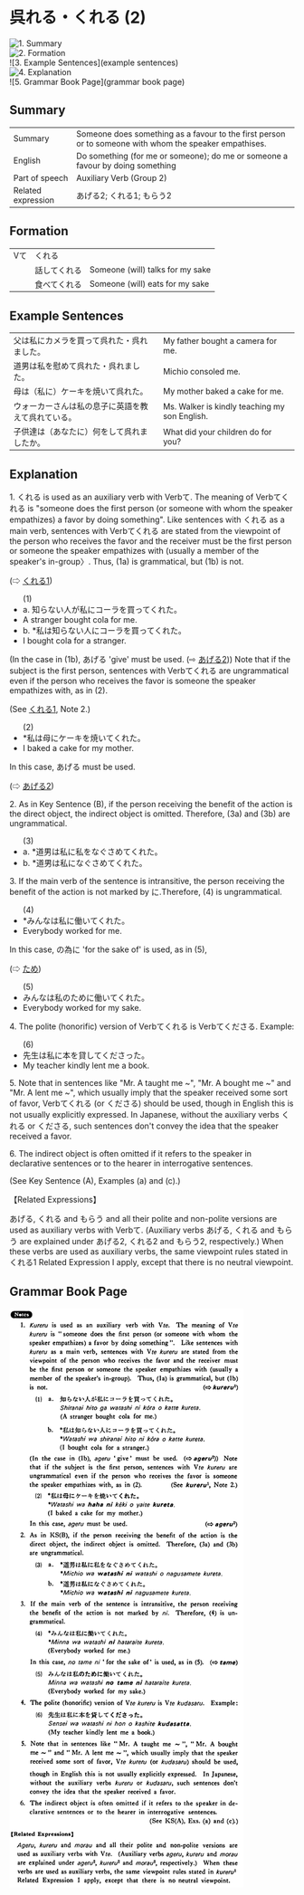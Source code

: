 # 呉れる・くれる (2)

![1. Summary](summary)<br>
![2. Formation](formation)<br>
![3. Example Sentences](example sentences)<br>
![4. Explanation](explanation)<br>
![5. Grammar Book Page](grammar book page)<br>


## Summary

<table><tr>   <td>Summary</td>   <td>Someone does something as a favour to the first person or to someone with whom the speaker empathises.</td></tr><tr>   <td>English</td>   <td>Do something (for me or someone); do me or someone a favour by doing something</td></tr><tr>   <td>Part of speech</td>   <td>Auxiliary Verb (Group 2)</td></tr><tr>   <td>Related expression</td>   <td>あげる2; くれる1; もらう2</td></tr></table>

## Formation

<table class="table"> <tbody><tr class="tr head"> <td class="td"><span class="bold"><span>Vて</span></span></td> <td class="td"><span class="concept">くれる</span> </td> <td class="td"><span>&nbsp;</span></td> </tr> <tr class="tr"> <td class="td"><span>&nbsp;</span></td> <td class="td"><span>話して<span class="concept">くれる</span></span> </td> <td class="td"><span>Someone (will) talks for my sake</span></td> </tr> <tr class="tr"> <td class="td"><span>&nbsp;</span></td> <td class="td"><span>食べて<span class="concept">くれる</span></span> </td> <td class="td"><span>Someone (will) eats for my sake</span></td> </tr></tbody></table>

## Example Sentences

<table><tr>   <td>父は私にカメラを買って呉れた・呉れました。</td>   <td>My father bought a camera for me.</td></tr><tr>   <td>道男は私を慰めて呉れた・呉れました。</td>   <td>Michio consoled me.</td></tr><tr>   <td>母は（私に）ケーキを焼いて呉れた。</td>   <td>My mother baked a cake for me.</td></tr><tr>   <td>ウォーカーさんは私の息子に英語を教えて呉れている。</td>   <td>Ms. Walker is kindly teaching my son English.</td></tr><tr>   <td>子供達は（あなたに）何をして呉れましたか。</td>   <td>What did your children do for you?</td></tr></table>

## Explanation

<p>1. <span class="cloze">くれる</span> is used as an auxiliary verb with Verbて. The meaning of Verbて<span class="cloze">くれる</span> is "someone does the first person (or someone with whom the speaker empathizes) a favor by doing something". Like sentences with <span class="cloze">くれる</span> as a main verb, sentences with Verbて<span class="cloze">くれる</span> are stated from the viewpoint of the person who receives the favor and the receiver must be the first person or someone the speaker empathizes with (usually a member of the speaker's in-group〉. Thus, (1a) is grammatical, but (1b) is not.</p>   <p>(⇨ <a href="#㊦ 呉れる・くれる (1)">くれる1</a>)</p>  <ul>(1)  <li>a. 知らない人が私にコーラを買って<span class="cloze">くれた</span>。</li> <li>A stranger bought cola for me.</li> <div class="divide"></div> <li>b. *私は知らない人にコーラを買って<span class="cloze">くれた</span>。</li> <li>I bought cola for a stranger.</li> </ul>  <p>(In the case in (1b), あげる 'give' must be used. (⇨ <a href="#㊦ あげる (2)">あげる2</a>)) Note that if the subject is the first person, sentences with Verbて<span class="cloze">くれる</span> are ungrammatical even if the person who receives the favor is someone the speaker empathizes with, as in (2). </p>  <p>(See <a href="#㊦ 呉れる・くれる (1)">くれる1<a/>, Note 2.)</p>  <ul>(2) <li>*私は母にケーキを焼いて<span class="cloze">くれた</span>。</li> <li>I baked a cake for my mother.</li> </ul>  <p>In this case, あげる must be used.</p>  <p>(⇨ <a href="#㊦ あげる (2)">あげる2</a>)</p>  <p>2. As in Key Sentence (B), if the person receiving the benefit of the action is the direct object, the indirect object is omitted. Therefore, (3a) and (3b) are ungrammatical.</p>  <ul>(3) <li>a. *道男は私に私をなぐさめて<span class="cloze">くれた</span>。</li> <div class="divide"></div> <li>b. *道男は私になぐさめて<span class="cloze">くれた</span>。</li> </ul>  <p>3. If the main verb of the sentence is intransitive, the person receiving the benefit of the action is not marked by に.Therefore, (4) is ungrammatical.</p>  <ul>(4)  <li>*みんなは私に働いて<span class="cloze">くれた</span>。</li> <li>Everybody worked for me.</li> </ul>  <p>In this case, の為に 'for the sake of' is used, as in (5), </p>  <p>(⇨ <a href="#㊦ 為(に)・ため(に)">ため</a>)</p>  <ul>(5) <li>みんなは私のために働いて<span class="cloze">くれた</span>。</li> <li>Everybody worked for my sake.</li> </ul>  <p>4. The polite (honorific) version of Verbて<span class="cloze">くれる</span> is Verbて<span class="cloze">くださる</span>. Example:</p>  <ul>(6) <li>先生は私に本を貸して<span class="cloze">くださった</span>。</li> <li>My teacher kindly lent me a book.</li> </ul>  <p>5. Note that in sentences like "Mr. A taught me ~", "Mr. A bought me ~" and "Mr. A lent me ~", which usually imply that the speaker received some sort of favor, Verbて<span class="cloze">くれる</span> (or <span class="cloze">くださる</span>) should be used, though in English this is not usually explicitly expressed. In Japanese, without the auxiliary verbs <span class="cloze">くれる</span> or <span class="cloze">くださる</span>, such sentences don't convey the idea that the speaker received a favor.</p>  <p>6. The indirect object is often omitted if it refers to the speaker in declarative sentences or to the hearer in interrogative sentences.</p>  <p>(See Key Sentence (A), Examples (a) and (c).)</p>  <p>【Related Expressions】</p>  <p>あげる, くれる and もらう and all their polite and non-polite versions are used as auxiliary verbs with Verbて. (Auxiliary verbs あげる, くれる and もらう are explained under あげる2, <span class="cloze">くれる</span>2 and もらう2, respectively.) When these verbs are used as auxiliary verbs, the same viewpoint rules stated in くれる1 Related Expression I apply, except that there is no neutral viewpoint.</p>

## Grammar Book Page

![](../img/Basicくれる2.png)

